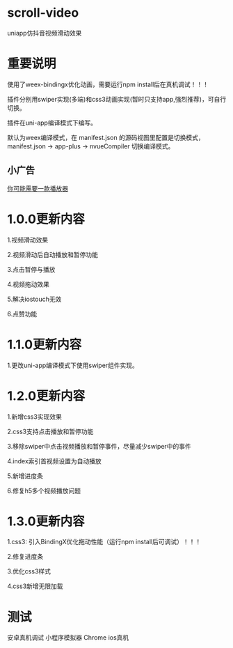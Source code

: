 # scroll-video
uniapp仿抖音视频滑动效果
# 重要说明

使用了weex-bindingx优化动画，需要运行npm install后在真机调试！！！

插件分别用swiper实现(多端)和css3动画实现(暂时只支持app,强烈推荐)，可自行切换。

插件在uni-app编译模式下编写。

默认为weex编译模式，在 manifest.json 的源码视图里配置是切换模式， manifest.json -> app-plus -> nvueCompiler 切换编译模式。

## 小广告
 [你可能需要一款播放器](https://ext.dcloud.net.cn/plugin?id=785)

# 1.0.0更新内容
1.视频滑动效果

2.视频滑动后自动播放和暂停功能

3.点击暂停与播放

4.视频拖动效果

5.解决iostouch无效

6.点赞功能
# 1.1.0更新内容
1.更改uni-app编译模式下使用swiper组件实现。
# 1.2.0更新内容
1.新增css3实现效果

2.css3支持点击播放和暂停功能

3.移除swiper中点击视频播放和暂停事件，尽量减少swiper中的事件 

4.index索引首视频设置为自动播放

5.新增进度条

6.修复h5多个视频播放问题
# 1.3.0更新内容
1.css3: 引入BindingX优化拖动性能（运行npm install后可调试）！！！

2.修复进度条

3.优化css3样式

4.css3新增无限加载
# 测试
安卓真机调试 小程序模拟器 Chrome ios真机
